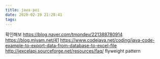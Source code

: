 ```yaml
---
title: java-poi
date: 2020-02-19 21:28:41
tags:
---
```

확인해보
https://blog.naver.com/tmondev/221388780914
https://blog.miyam.net/41
https://www.codejava.net/coding/java-code-example-to-export-data-from-database-to-excel-file
http://jexcelapi.sourceforge.net/resources/faq/
flyweight pattern
